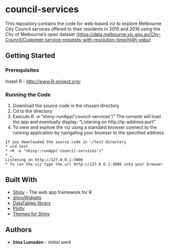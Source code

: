 # council-services
This repository contains the code for web-based viz to explore Melbourne City Council services offered to their residents in 2015 and 2016 using the City of Melbourne’s open dataset (https://data.melbourne.vic.gov.au/City-Council/Customer-service-requests-with-resolution-time/ht4h-vqbu)
## Getting Started

### Prerequisites
Install R - http://www.R-project.org/

### Running the Code
1. Download the source code in the chosen directory
2. Cd to the directory
3. Execute R -e "shiny::runApp('council-services')" The console will load the app and eventually display: “Listening on http://ip-address:port” 
4. To view and explore the viz using a standard browser connect to the running application by navigating your browser to the specified address.

```
If you downloaded the source code in ~/test directory
* >cd test
* >R -e "shiny::runApp('council-services')"
* …
Listening on http://127.0.0.1:3006
* To run the viz type the url http://127.0.0.1:3006 into your browser
```

## Built With

* [Shiny](http://shiny.rstudio.com) - The web app framework for R
* [shinyWidgets](https://rdrr.io/cran/shinyWidgets/) 
* [DataTables library](https://rstudio.github.io/DT/) 
* [Plotly](https://rdrr.io/cran/plotly/)
* [Themes for Shiny](http://rstudio.github.io/shinythemes/)

## Authors

* **Irina Lumsden** - *Initial work* 
